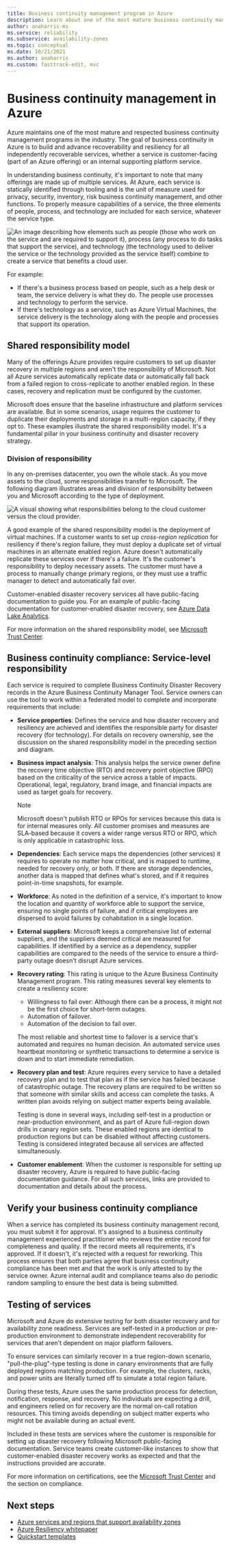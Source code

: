 ```yaml
---
title: Business continuity management program in Azure
description: Learn about one of the most mature business continuity management programs in the industry.
author: anaharris-ms
ms.service: reliability
ms.subservice: availability-zones
ms.topic: conceptual
ms.date: 10/21/2021
ms.author: anaharris
ms.custom: fasttrack-edit, mvc
---
```


# Business continuity management in Azure

Azure maintains one of the most mature and respected business continuity management programs in the industry. The goal of business continuity in Azure is to build and advance recoverability and resiliency for all independently recoverable services, whether a service is customer-facing (part of an Azure offering) or an internal supporting platform service.

In understanding business continuity, it's important to note that many offerings are made up of multiple services. At Azure, each service is statically identified through tooling and is the unit of measure used for privacy, security, inventory, risk business continuity management, and other functions. To properly measure capabilities of a service, the three elements of people, process, and technology are included for each service, whatever the service type.

![An image describing how elements such as people (those who work on the service and are required to support it), process (any process to do tasks that support the service), and technology (the technology used to deliver the service or the technology provided as the service itself) combine to create a service that benefits a cloud user.](./media/people-process-technology.png) 

For example:

- If there's a business process based on people, such as a help desk or team, the service delivery is what they do. The people use processes and technology to perform the service.
- If there's technology as a service, such as Azure Virtual Machines, the service delivery is the technology along with the people and processes that support its operation.

## Shared responsibility model

Many of the offerings Azure provides require customers to set up disaster recovery in multiple regions and aren't the responsibility of Microsoft. Not all Azure services automatically replicate data or automatically fall back from a failed region to cross-replicate to another enabled region. In these cases, recovery and replication must be configured by the customer. 

Microsoft does ensure that the baseline infrastructure and platform services are available. But in some scenarios, usage requires the customer to duplicate their deployments and storage in a multi-region capacity, if they opt to. These examples illustrate the shared responsibility model. It's a fundamental pillar in your business continuity and disaster recovery strategy.

### Division of responsibility

In any on-premises datacenter, you own the whole stack. As you move assets to the cloud, some responsibilities transfer to Microsoft. The following diagram illustrates areas and division of responsibility between you and Microsoft according to the type of deployment.

![A visual showing what responsibilities belong to the cloud customer versus the cloud provider.](./media/shared-responsibility-model.png)

A good example of the shared responsibility model is the deployment of virtual machines. If a customer wants to set up *cross-region replication* for resiliency if there's region failure, they must deploy a duplicate set of virtual machines in an alternate enabled region. Azure doesn't automatically replicate these services over if there's a  failure. It's the customer's responsibility to deploy necessary assets. The customer must have a process to manually change primary regions, or they must use a traffic manager to detect and automatically fail over.

Customer-enabled disaster recovery services all have public-facing documentation to guide you. For an example of public-facing documentation for customer-enabled disaster recovery, see [Azure Data Lake Analytics](../data-lake-analytics/data-lake-analytics-disaster-recovery.md).

For more information on the shared responsibility model, see [Microsoft Trust Center](../security/fundamentals/shared-responsibility.md).

## Business continuity compliance: Service-level responsibility

Each service is required to complete Business Continuity Disaster Recovery records in the Azure Business Continuity Manager Tool. Service owners can use the tool to work within a federated model to complete and incorporate requirements that include:

- **Service properties**: Defines the service and how disaster recovery and resiliency are achieved and identifies the responsible party for disaster recovery (for technology). For details on recovery ownership, see the discussion on the shared responsibility model in the preceding section and diagram.

- **Business impact analysis**: This analysis helps the service owner define the recovery time objective (RTO) and recovery point objective (RPO) based on the criticality of the service across a table of impacts. Operational, legal, regulatory, brand image, and financial impacts are used as target goals for recovery.

   > [!NOTE]
   > Microsoft doesn't publish RTO or RPOs for services because this data is for internal measures only. All customer promises and measures are SLA-based because it covers a wider range versus RTO or RPO, which is only applicable in catastrophic loss.

- **Dependencies**: Each service maps the dependencies (other services) it requires to operate no matter how critical, and is mapped to runtime, needed for recovery only, or both. If there are storage dependencies, another data is mapped that defines what's stored, and if it requires point-in-time snapshots, for example.

- **Workforce**: As noted in the definition of a service, it's important to know the location and quantity of workforce able to support the service, ensuring no single points of failure, and if critical employees are dispersed to avoid failures by cohabitation in a single location.

- **External suppliers**: Microsoft keeps a comprehensive list of external suppliers, and the suppliers deemed critical are measured for capabilities. If identified by a service as a dependency, supplier capabilities are compared to the needs of the service to ensure a third-party outage doesn't disrupt Azure services.

- **Recovery rating**: This rating is unique to the Azure Business Continuity Management program. This rating measures several key elements to create a resiliency score:

   - Willingness to fail over: Although there can be a process, it might not be the first choice for short-term outages.
   - Automation of failover.
   - Automation of the decision to fail over.

   The most reliable and shortest time to failover is a service that's automated and requires no human decision. An automated service uses heartbeat monitoring or synthetic transactions to determine a service is down and to start immediate remediation.

- **Recovery plan and test**: Azure requires every service to have a detailed recovery plan and to test that plan as if the service has failed because of catastrophic outage. The recovery plans are required to be written so that someone with similar skills and access can complete the tasks. A written plan avoids relying on subject matter experts being available.

   Testing is done in several ways, including self-test in a production or near-production environment, and as part of Azure full-region down drills in canary region sets. These enabled regions are identical to production regions but can be disabled without affecting customers. Testing is considered integrated because all services are affected simultaneously.

- **Customer enablement**: When the customer is responsible for setting up disaster recovery, Azure is required to have public-facing documentation guidance. For all such services, links are provided to documentation and details about the process.

## Verify your business continuity compliance

When a service has completed its business continuity management record, you must submit it for approval. It's assigned to a business continuity management experienced practitioner who reviews the entire record for completeness and quality. If the record meets all requirements, it's approved. If it doesn't, it's rejected with a request for reworking. This process ensures that both parties agree that business continuity compliance has been met and that the work is only attested to by the service owner. Azure internal audit and compliance teams also do periodic random sampling to ensure the best data is being submitted.

## Testing of services

Microsoft and Azure do extensive testing for both disaster recovery and for availability zone readiness. Services are self-tested in a production or pre-production environment to demonstrate independent recoverability for services that aren't dependent on major platform failovers.

To ensure services can similarly recover in a true region-down scenario, &quot;pull-the-plug&quot;-type testing is done in canary environments that are fully deployed regions matching production. For example, the clusters, racks, and power units are literally turned off to simulate a total region failure.

During these tests, Azure uses the same production process for detection, notification, response, and recovery. No individuals are expecting a drill, and engineers relied on for recovery are the normal on-call rotation resources. This timing avoids depending on subject matter experts who might not be available during an actual event.

Included in these tests are services where the customer is responsible for setting up disaster recovery following Microsoft public-facing documentation. Service teams create customer-like instances to show that customer-enabled disaster recovery works as expected and that the instructions provided are accurate.

For more information on certifications, see the [Microsoft Trust Center](https://www.microsoft.com/trust-center) and the section on compliance.

## Next steps

- [Azure services and regions that support availability zones](az-service-support.md)
- [Azure Resiliency whitepaper](https://azure.microsoft.com/resources/resilience-in-azure-whitepaper/)
- [Quickstart templates](https://aka.ms/azqs)